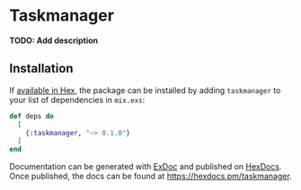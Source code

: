 # Taskmanager

**TODO: Add description**

## Installation

If [available in Hex](https://hex.pm/docs/publish), the package can be installed
by adding `taskmanager` to your list of dependencies in `mix.exs`:

```elixir
def deps do
  [
    {:taskmanager, "~> 0.1.0"}
  ]
end
```

Documentation can be generated with [ExDoc](https://github.com/elixir-lang/ex_doc)
and published on [HexDocs](https://hexdocs.pm). Once published, the docs can
be found at <https://hexdocs.pm/taskmanager>.


